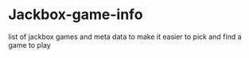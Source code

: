 # Jackbox-game-info
list of jackbox games and meta data to make it easier to pick and find a game to play
